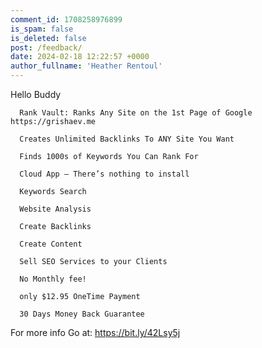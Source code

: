 ```yaml
---
comment_id: 1708258976899
is_spam: false
is_deleted: false
post: /feedback/
date: 2024-02-18 12:22:57 +0000
author_fullname: 'Heather Rentoul'
---
```



Hello Buddy

      Rank Vault: Ranks Any Site on the 1st Page of Google https://grishaev.me
       
      Creates Unlimited Backlinks To ANY Site You Want

      Finds 1000s of Keywords You Can Rank For

      Cloud App – There’s nothing to install

      Keywords Search

      Website Analysis

      Create Backlinks

      Create Content
      
      Sell SEO Services to your Clients

      No Monthly fee!
      
      only $12.95 OneTime Payment     
     
      30 Days Money Back Guarantee

      

For more info  Go at: https://bit.ly/42Lsy5j

